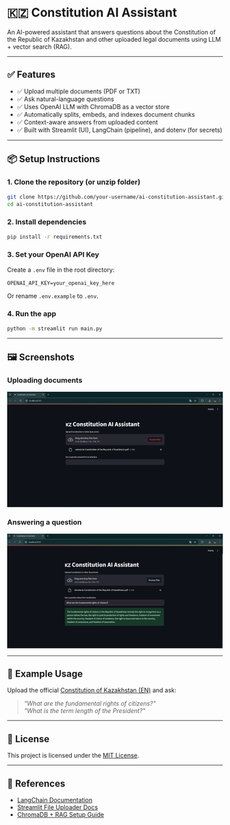 # 🇰🇿 Constitution AI Assistant

An AI-powered assistant that answers questions about the Constitution of the Republic of Kazakhstan and other uploaded legal documents using LLM + vector search (RAG).

---

## ✅ Features

- ✅ Upload multiple documents (PDF or TXT)
- ✅ Ask natural-language questions
- ✅ Uses OpenAI LLM with ChromaDB as a vector store
- ✅ Automatically splits, embeds, and indexes document chunks
- ✅ Context-aware answers from uploaded content
- ✅ Built with Streamlit (UI), LangChain (pipeline), and dotenv (for secrets)

---

## 📦 Setup Instructions

### 1. Clone the repository (or unzip folder)
```bash
git clone https://github.com/your-username/ai-constitution-assistant.git
cd ai-constitution-assistant
```

### 2. Install dependencies
```bash
pip install -r requirements.txt
```

### 3. Set your OpenAI API Key
Create a `.env` file in the root directory:

```
OPENAI_API_KEY=your_openai_key_here
```

Or rename `.env.example` to `.env`.

### 4. Run the app
```bash
python -m streamlit run main.py
```

---

## 🖼️ Screenshots

### Uploading documents
![Upload](screenshots/image1.png)

### Answering a question
![Response](screenshots/image2.png)

---

## 🧪 Example Usage

Upload the official [Constitution of Kazakhstan (EN)](https://www.akorda.kz/en/constitution-of-the-republic-of-kazakhstan-50912) and ask:

> *"What are the fundamental rights of citizens?"*  
> *"What is the term length of the President?"*

---

## 📄 License

This project is licensed under the [MIT License](LICENSE).

---

## 🔗 References

- [LangChain Documentation](https://python.langchain.com/)
- [Streamlit File Uploader Docs](https://docs.streamlit.io/develop/api-reference/widgets/st.file_uploader)
- [ChromaDB + RAG Setup Guide](https://medium.com/@arunpatidar26/rag-chromadb-ollama-python-guide-for-beginners-30857499d0a0)
